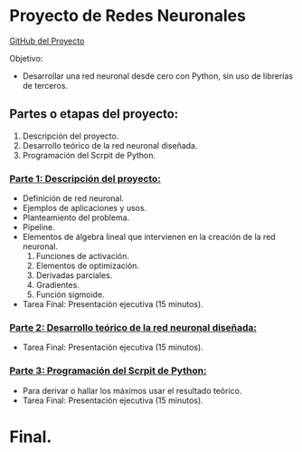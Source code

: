 # Proyecto de Redes Neuronales

[GitHub del Proyecto](https://github.com/viowiy/redes_neuronales.git)

Objetivo:
* Desarrollar una red neuronal desde cero con Python, sin uso de librerías de terceros.

## Partes o etapas del proyecto:
1. Descripción del proyecto.
2. Desarrollo teórico de la red neuronal diseñada.
3. Programación del Scrpit de Python.

### [Parte 1: Descripción del proyecto:](https://github.com/viowiy/redes_neuronales/edit/main/Parte1.md)
* Definición de red neuronal.
* Ejemplos de aplicaciones y usos.
* Planteamiento del problema.
* Pipeline.
* Elementos de álgebra lineal que intervienen en la creación de la red neuronal.
  1. Funciones de activación.
  2. Elementos de optimización.
  4. Derivadas parciales.
  5. Gradientes.
  6. Función sigmoide.
* Tarea Final: Presentación ejecutiva (15 minutos).

### [Parte 2: Desarrollo teórico de la red neuronal diseñada:](https://github.com/viowiy/redes_neuronales/edit/main/Parte2.md)
* Tarea Final: Presentación ejecutiva (15 minutos).

### [Parte 3: Programación del Scrpit de Python:](https://github.com/viowiy/redes_neuronales/edit/main/Parte3.md)
* Para derivar o hallar los máximos usar el resultado teórico.
* Tarea Final: Presentación ejecutiva (15 minutos).

# Final.
